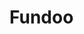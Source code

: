 # Fundoo

<!-- 'allowedHeaders': ['sessionId', 'Content-Type'],
    'exposedHeaders': ['sessionId'],
    'origin': '*',
    'methods': 'GET,HEAD,PUT,PATCH,POST,DELETE',
    'preflightContinue': false -->
